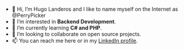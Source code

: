 - 👋 Hi, I’m Hugo Landeros and I like to name myself on the Internet as @PerryPicker
- 👀 I’m interested in **Backend Development**.
- 🌱 I’m currently learning **C# and PHP**.
- 💞️ I’m looking to collaborate on open source projects.
- 📫 You can reach me here or in my [LinkedIn profile](https://www.linkedin.com/in/hugo-landeros/).

<!---
PerryPicker/PerryPicker is a ✨ special ✨ repository because its `README.md` (this file) appears on your GitHub profile.
You can click the Preview link to take a look at your changes.
--->
